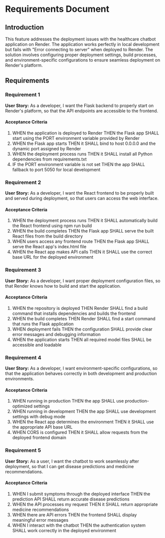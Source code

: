 # Requirements Document

## Introduction

This feature addresses the deployment issues with the healthcare chatbot application on Render. The application works perfectly in local development but fails with "Error connecting to server" when deployed to Render. The solution involves configuring proper deployment settings, build processes, and environment-specific configurations to ensure seamless deployment on Render's platform.

## Requirements

### Requirement 1

**User Story:** As a developer, I want the Flask backend to properly start on Render's platform, so that the API endpoints are accessible to the frontend.

#### Acceptance Criteria

1. WHEN the application is deployed to Render THEN the Flask app SHALL start using the PORT environment variable provided by Render
2. WHEN the Flask app starts THEN it SHALL bind to host 0.0.0.0 and the dynamic port assigned by Render
3. WHEN the deployment process runs THEN it SHALL install all Python dependencies from requirements.txt
4. IF the PORT environment variable is not set THEN the app SHALL fallback to port 5050 for local development

### Requirement 2

**User Story:** As a developer, I want the React frontend to be properly built and served during deployment, so that users can access the web interface.

#### Acceptance Criteria

1. WHEN the deployment process runs THEN it SHALL automatically build the React frontend using npm run build
2. WHEN the build completes THEN the Flask app SHALL serve the built React files from the build directory
3. WHEN users access any frontend route THEN the Flask app SHALL serve the React app's index.html file
4. WHEN the React app makes API calls THEN it SHALL use the correct base URL for the deployed environment

### Requirement 3

**User Story:** As a developer, I want proper deployment configuration files, so that Render knows how to build and start the application.

#### Acceptance Criteria

1. WHEN the repository is deployed THEN Render SHALL find a build command that installs dependencies and builds the frontend
2. WHEN the build completes THEN Render SHALL find a start command that runs the Flask application
3. WHEN deployment fails THEN the configuration SHALL provide clear error messages and debugging information
4. WHEN the application starts THEN all required model files SHALL be accessible and loadable

### Requirement 4

**User Story:** As a developer, I want environment-specific configurations, so that the application behaves correctly in both development and production environments.

#### Acceptance Criteria

1. WHEN running in production THEN the app SHALL use production-optimized settings
2. WHEN running in development THEN the app SHALL use development settings with debug mode
3. WHEN the React app determines the environment THEN it SHALL use the appropriate API base URL
4. WHEN CORS is configured THEN it SHALL allow requests from the deployed frontend domain

### Requirement 5

**User Story:** As a user, I want the chatbot to work seamlessly after deployment, so that I can get disease predictions and medicine recommendations.

#### Acceptance Criteria

1. WHEN I submit symptoms through the deployed interface THEN the prediction API SHALL return accurate disease predictions
2. WHEN the API processes my request THEN it SHALL return appropriate medicine recommendations
3. WHEN there are API errors THEN the frontend SHALL display meaningful error messages
4. WHEN I interact with the chatbot THEN the authentication system SHALL work correctly in the deployed environment